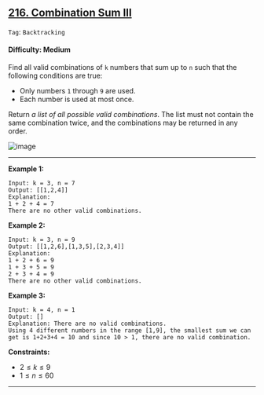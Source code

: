 ## [216. Combination Sum III](https://leetcode.com/problems/combination-sum-iii)

```Tag```: ```Backtracking```

#### Difficulty: Medium

Find all valid combinations of ```k``` numbers that sum up to ```n``` such that the following conditions are true:

- Only numbers ```1``` through ```9``` are used.
- Each number is used at most once.

Return _a list of all possible valid combinations_. The list must not contain the same combination twice, and the combinations may be returned in any order.

![image](https://github.com/quananhle/Python/assets/35042430/d96d9cfa-3516-43c5-93ba-48b401498399)

---

__Example 1:__
```
Input: k = 3, n = 7
Output: [[1,2,4]]
Explanation:
1 + 2 + 4 = 7
There are no other valid combinations.
```

__Example 2:__
```
Input: k = 3, n = 9
Output: [[1,2,6],[1,3,5],[2,3,4]]
Explanation:
1 + 2 + 6 = 9
1 + 3 + 5 = 9
2 + 3 + 4 = 9
There are no other valid combinations.
```

__Example 3:__
```
Input: k = 4, n = 1
Output: []
Explanation: There are no valid combinations.
Using 4 different numbers in the range [1,9], the smallest sum we can get is 1+2+3+4 = 10 and since 10 > 1, there are no valid combination.
```

__Constraints:__

- $2 \le k \le 9$
- $1 \le n \le 60$

---
